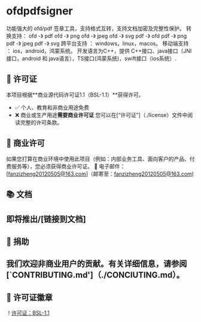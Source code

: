 # ofdpdfsigner
功能强大的 ofd/pdf 签章工具，支持格式互转，支持文档加密及完整性保护。
转换支持：
        ofd -》 pdf
        ofd -》 png
        ofd -》 jpeg
        ofd -》 svg
        pdf -》 ofd
        pdf -》 png
        pdf -》 jpeg
        pdf -》 svg
跨平台支持 ： windows，linux，macos。
移动端支持 ： ios，android，鸿蒙系统。
开发语言为C++，提供 C++接口、java接口（JNI接口，android 和 java语言），TS接口(鸿蒙系统)，swift接口（ios系统）.

## 📜 许可证
本项目根据**商业源代码许可证1.1（BSL-1.1）**获得许可。
- ✅ 个人、教育和非商业用途免费
- ❌ 商业或生产用途**需要商业许可证**
您可以在[“许可证”]（./license）文件中阅读完整的许可条款。
## 💼 商业许可
如果您打算在商业环境中使用此项目（例如：内部业务工具、面向客户的产品、付费服务等），您必须获得商业许可证。
📧 电子邮件：[fanzizheng20120505@163.com]（邮寄至：fanzizheng20120505@163.com)

## 📚 文档
即将推出/[链接到文档]
---
## 🙌 捐助
我们欢迎非商业用户的贡献。有关详细信息，请参阅[`CONTRIBUTING.md']（./CONCIUTING.md）。
---
## 🧾 许可证徽章
！[许可证：BSL-1.1](https://img.shields.io/badge/license-BSL--1.1-blue)

